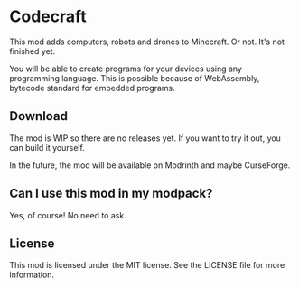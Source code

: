# Codecraft

This mod adds computers, robots and drones to Minecraft. Or not. It's not finished yet.

You will be able to create programs for your devices using any programming language.
This is possible because of WebAssembly, bytecode standard for embedded programs.

## Download

The mod is WIP so there are no releases yet. If you want to try it out, you can build it yourself.

In the future, the mod will be available on Modrinth and maybe CurseForge.

## Can I use this mod in my modpack?

Yes, of course! No need to ask.

## License

This mod is licensed under the MIT license.
See the LICENSE file for more information.


